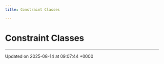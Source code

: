 ```yaml
---
title: Constraint Classes

---
```


# Constraint Classes








-------------------------------

Updated on 2025-08-14 at 09:07:44 +0000